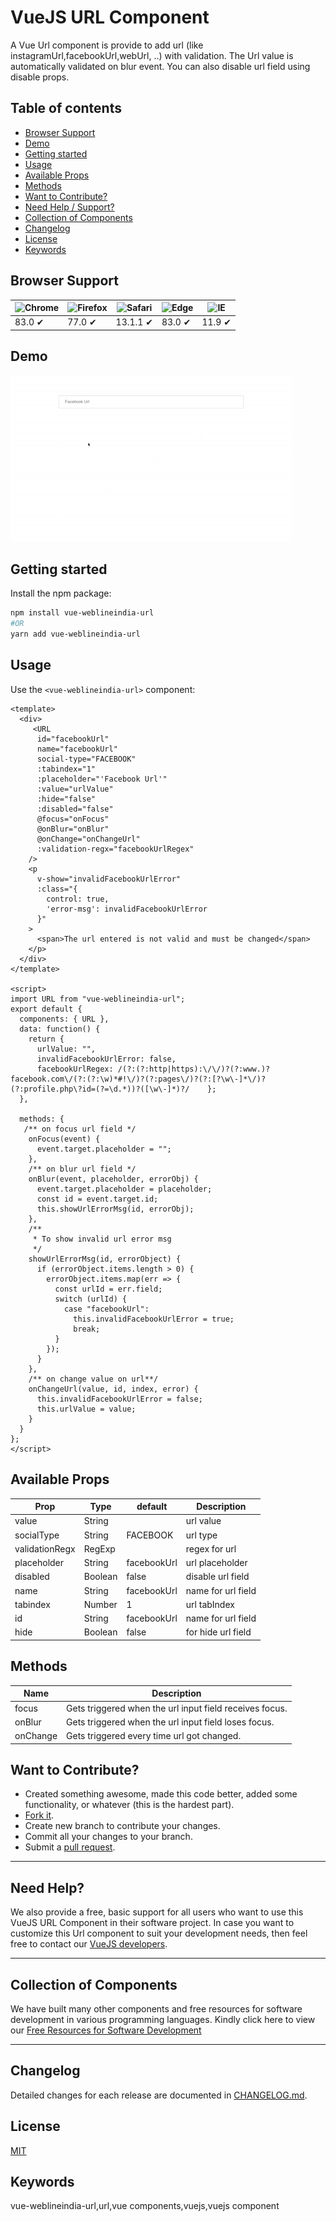 # VueJS URL Component

A Vue Url component is provide to add url (like instagramUrl,facebookUrl,webUrl, ..) with validation.
The Url value is automatically validated on blur event.
You can also disable url field using disable props.


## Table of contents

- [Browser Support](#browser-support)
- [Demo](#demo)
- [Getting started](#getting-started)
- [Usage](#usage)
- [Available Props](#available-props)
- [Methods](#methods)
- [Want to Contribute?](#want-to-contribute)
- [Need Help / Support?](#need-help)
- [Collection of Components](#collection-of-components)
- [Changelog](#changelog)
- [License](#license)
- [Keywords](#Keywords)

## Browser Support

| ![Chrome](https://raw.github.com/alrra/browser-logos/master/src/chrome/chrome_48x48.png) | ![Firefox](https://raw.github.com/alrra/browser-logos/master/src/firefox/firefox_48x48.png) | ![Safari](https://raw.github.com/alrra/browser-logos/master/src/safari/safari_48x48.png) | ![Edge](https://raw.github.com/alrra/browser-logos/master/src/edge/edge_48x48.png) | ![IE](https://raw.github.com/alrra/browser-logos/master/src/archive/internet-explorer_9-11/internet-explorer_9-11_48x48.png) |
| ---------------------------------------------------------------------------------------- | ------------------------------------------------------------------------------------------- | ---------------------------------------------------------------------------------------- | ---------------------------------------------------------------------------------- | ---------------------------------------------------------------------------------------------------------------------------- |
| 83.0 ✔                                                                                   | 77.0 ✔                                                                                      | 13.1.1 ✔                                                                                 | 83.0 ✔                                                                             | 11.9 ✔                                                                                                                       |

## Demo


[![](url.gif)](https://github.com/weblineindia/Vue-URL-Component/url.gif)

## Getting started

Install the npm package:

```bash
npm install vue-weblineindia-url
#OR
yarn add vue-weblineindia-url
```

## Usage

Use the `<vue-weblineindia-url>` component:

```vue
<template>
  <div>
     <URL
      id="facebookUrl"
      name="facebookUrl"
      social-type="FACEBOOK"
      :tabindex="1"
      :placeholder="'Facebook Url'"
      :value="urlValue"
      :hide="false"
      :disabled="false"
      @focus="onFocus"
      @onBlur="onBlur"
      @onChange="onChangeUrl"
      :validation-regx="facebookUrlRegex"
    />
    <p
      v-show="invalidFacebookUrlError"
      :class="{
        control: true,
        'error-msg': invalidFacebookUrlError
      }"
    >
      <span>The url entered is not valid and must be changed</span>
    </p>
  </div>
</template>

<script>
import URL from "vue-weblineindia-url";
export default {
  components: { URL },
  data: function() {
    return {
      urlValue: "",
      invalidFacebookUrlError: false,
      facebookUrlRegex: /(?:(?:http|https):\/\/)?(?:www.)?facebook.com\/(?:(?:\w)*#!\/)?(?:pages\/)?(?:[?\w\-]*\/)?(?:profile.php\?id=(?=\d.*))?([\w\-]*)?/    };
  },

  methods: {
   /** on focus url field */
    onFocus(event) {
      event.target.placeholder = "";
    },
    /** on blur url field */
    onBlur(event, placeholder, errorObj) {
      event.target.placeholder = placeholder;
      const id = event.target.id;
      this.showUrlErrorMsg(id, errorObj);
    },
    /**
     * To show invalid url error msg
     */
    showUrlErrorMsg(id, errorObject) {
      if (errorObject.items.length > 0) {
        errorObject.items.map(err => {
          const urlId = err.field;
          switch (urlId) {
            case "facebookUrl":
              this.invalidFacebookUrlError = true;
              break;
          }
        });
      }
    },
    /** on change value on url**/
    onChangeUrl(value, id, index, error) {
      this.invalidFacebookUrlError = false;
      this.urlValue = value;
    }
  }
};
</script>
```



## Available Props

| Prop               | Type                                                                      | default | Description                                                                                                                                                                                                                                                     |
| ------------------ | ------------------------------------------------------------------------- | ------- | --------------------------------------------------------------------------------------------------------------------------------------------------------------------------------------------------------------------------------------------------------------- |
| value                 | String                                                                    |       | url value         |
| socialType          | String                                                                    |  FACEBOOK       |  url type     |                                                                                                                                                                                                                              
| validationRegx        | RegExp                                                                    |         | regex for url                                                                                                                                                                                                                 |
| placeholder              | String                                                                    | facebookUrl | url placeholder                                                                                                                                        |
| disabled            | Boolean                                                         | false    | disable url field|
|name | String                                                                   | facebookUrl   | name for url field                                                                                                                                                                                                                  |
| tabindex | Number | 1    | url tabIndex |
| id | String | facebookUrl    | name for url field |
| hide | Boolean | false   | for hide url field |



## Methods

| Name         | Description                                      |
| ------------ | ------------------------------------------------------------------------------------------------------------------------------------------------------------------------------------------------------------------------------------------------------------------------------------------------------------------------------------------------------------------------------------------------------------------------------------------------------------ |
| focus        | Gets triggered when the url input field receives focus.    |
| onBlur         | Gets triggered when the url input field loses focus. |
| onChange  | Gets triggered every time url got changed. |                                                                                                                                       

## Want to Contribute?

- Created something awesome, made this code better, added some functionality, or whatever (this is the hardest part).
- [Fork it](http://help.github.com/forking/).
- Create new branch to contribute your changes.
- Commit all your changes to your branch.
- Submit a [pull request](http://help.github.com/pull-requests/).

---

## Need Help?

We also provide a free, basic support for all users who want to use this VueJS URL Component in their software project. In case you want to customize this Url component to suit your development needs, then feel free to contact our [VueJS developers](https://www.weblineindia.com/hire-vuejs-developer.html).

---

## Collection of Components

We have built many other components and free resources for software development in various programming languages. Kindly click here to view our [Free Resources for Software Development](https://www.weblineindia.com/communities.html)

---

## Changelog

Detailed changes for each release are documented in [CHANGELOG.md](./CHANGELOG.md).

## License

[MIT](LICENSE)

[mit]: https://github.com/weblineindia/Vue-URL-Component/blob/master/LICENSE

## Keywords

vue-weblineindia-url,url,vue components,vuejs,vuejs component
